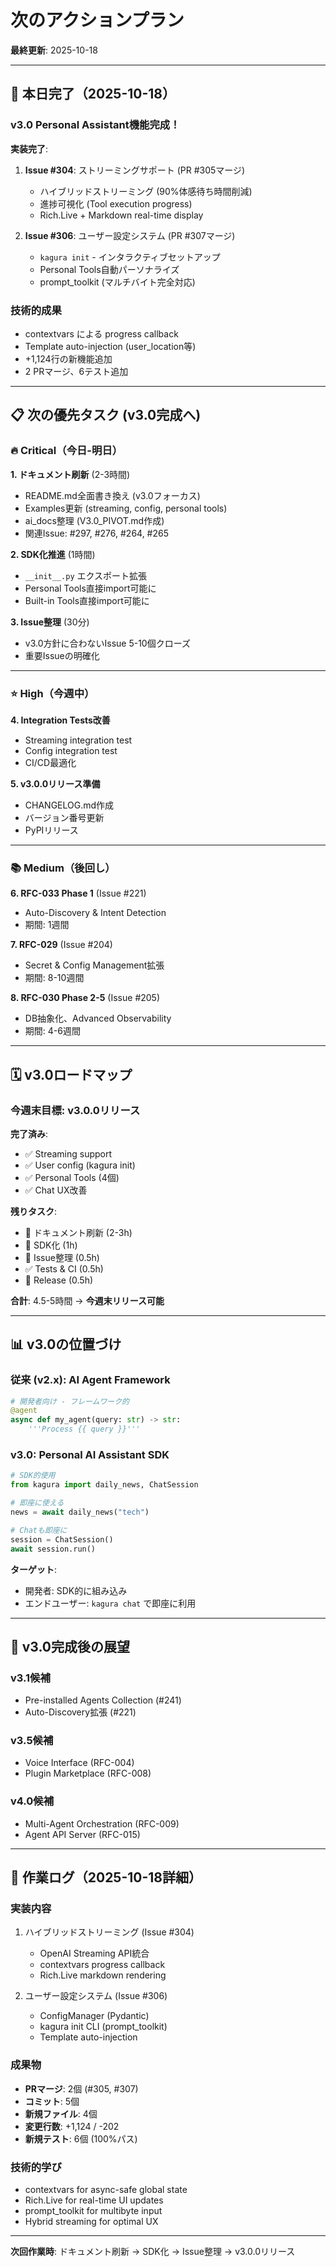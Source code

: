 # 次のアクションプラン

**最終更新**: 2025-10-18

---

## 🎉 本日完了（2025-10-18）

### v3.0 Personal Assistant機能完成！

**実装完了**:
1. **Issue #304**: ストリーミングサポート (PR #305マージ)
   - ハイブリッドストリーミング (90%体感待ち時間削減)
   - 進捗可視化 (Tool execution progress)
   - Rich.Live + Markdown real-time display

2. **Issue #306**: ユーザー設定システム (PR #307マージ)
   - `kagura init` - インタラクティブセットアップ
   - Personal Tools自動パーソナライズ
   - prompt_toolkit (マルチバイト完全対応)

### 技術的成果
- contextvars による progress callback
- Template auto-injection (user_location等)
- +1,124行の新機能追加
- 2 PRマージ、6テスト追加

---

## 📋 次の優先タスク (v3.0完成へ)

### 🔥 Critical（今日-明日）

**1. ドキュメント刷新** (2-3時間)
- README.md全面書き換え (v3.0フォーカス)
- Examples更新 (streaming, config, personal tools)
- ai_docs整理 (V3.0_PIVOT.md作成)
- 関連Issue: #297, #276, #264, #265

**2. SDK化推進** (1時間)
- `__init__.py` エクスポート拡張
- Personal Tools直接import可能に
- Built-in Tools直接import可能に

**3. Issue整理** (30分)
- v3.0方針に合わないIssue 5-10個クローズ
- 重要Issueの明確化

---

### ⭐️ High（今週中）

**4. Integration Tests改善**
- Streaming integration test
- Config integration test
- CI/CD最適化

**5. v3.0.0リリース準備**
- CHANGELOG.md作成
- バージョン番号更新
- PyPIリリース

---

### 📚 Medium（後回し）

**6. RFC-033 Phase 1** (Issue #221)
- Auto-Discovery & Intent Detection
- 期間: 1週間

**7. RFC-029** (Issue #204)
- Secret & Config Management拡張
- 期間: 8-10週間

**8. RFC-030 Phase 2-5** (Issue #205)
- DB抽象化、Advanced Observability
- 期間: 4-6週間

---

## 🗓️ v3.0ロードマップ

### 今週末目標: v3.0.0リリース

**完了済み**:
- ✅ Streaming support
- ✅ User config (kagura init)
- ✅ Personal Tools (4個)
- ✅ Chat UX改善

**残りタスク**:
- 📝 ドキュメント刷新 (2-3h)
- 🔧 SDK化 (1h)
- 🧹 Issue整理 (0.5h)
- ✅ Tests & CI (0.5h)
- 🚀 Release (0.5h)

**合計**: 4.5-5時間 → **今週末リリース可能**

---

## 📊 v3.0の位置づけ

### 従来 (v2.x): AI Agent Framework
```python
# 開発者向け - フレームワーク的
@agent
async def my_agent(query: str) -> str:
    '''Process {{ query }}'''
```

### v3.0: Personal AI Assistant SDK
```python
# SDK的使用
from kagura import daily_news, ChatSession

# 即座に使える
news = await daily_news("tech")

# Chatも即座に
session = ChatSession()
await session.run()
```

**ターゲット**:
- 開発者: SDK的に組み込み
- エンドユーザー: `kagura chat` で即座に利用

---

## 🎯 v3.0完成後の展望

### v3.1候補
- Pre-installed Agents Collection (#241)
- Auto-Discovery拡張 (#221)

### v3.5候補
- Voice Interface (RFC-004)
- Plugin Marketplace (RFC-008)

### v4.0候補
- Multi-Agent Orchestration (RFC-009)
- Agent API Server (RFC-015)

---

## 📝 作業ログ（2025-10-18詳細）

### 実装内容
1. ハイブリッドストリーミング (Issue #304)
   - OpenAI Streaming API統合
   - contextvars progress callback
   - Rich.Live markdown rendering

2. ユーザー設定システム (Issue #306)
   - ConfigManager (Pydantic)
   - kagura init CLI (prompt_toolkit)
   - Template auto-injection

### 成果物
- **PRマージ**: 2個 (#305, #307)
- **コミット**: 5個
- **新規ファイル**: 4個
- **変更行数**: +1,124 / -202
- **新規テスト**: 6個 (100%パス)

### 技術的学び
- contextvars for async-safe global state
- Rich.Live for real-time UI updates
- prompt_toolkit for multibyte input
- Hybrid streaming for optimal UX

---

**次回作業時**: ドキュメント刷新 → SDK化 → Issue整理 → v3.0.0リリース

